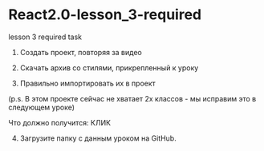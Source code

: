 # React2.0-lesson_3-required
lesson 3 required task

1) Создать проект, повторяя за видео

2) Скачать архив со стилями, прикрепленный к уроку

3) Правильно импортировать их в проект

(p.s. В этом проекте сейчас не хватает 2х классов - мы исправим это в следующем уроке)

﻿Что должно получится: КЛИК

4) Загрузите папку с данным уроком на GitHub.